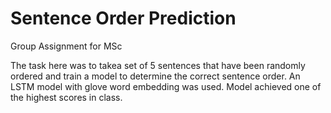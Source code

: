 # Sentence Order Prediction
Group Assignment for MSc

The task here was to takea set of 5 sentences that have been randomly ordered and train a model to determine the correct sentence order. An LSTM model with glove word embedding was used. Model achieved one of the highest scores in class.
